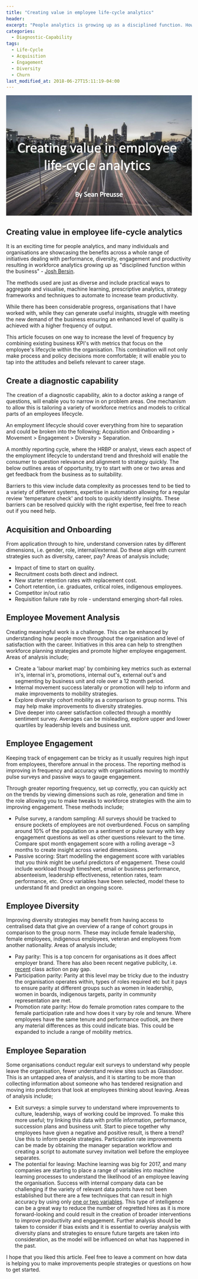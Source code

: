 ```yaml
---
title: "Creating value in employee life-cycle analytics"
header:
excerpt: "People analytics is growing up as a disciplined function. How can we navigate through the noise and meet the increasing demand from the business."
categories:
  - Diagnostic-Capability
tags:
  - Life-Cycle
  - Acquisition
  - Engagement
  - Diversity
  - Churn
last_modified_at: 2018-06-27T15:11:19-04:00
---
```


![](/assets/images/life_cycle_analytics/value_in_employee_life-cycle_analytics.jpg)

## Creating value in employee life-cycle analytics

It is an exciting time for people analytics, and many individuals and organisations are showcasing the benefits across a whole range of initiatives dealing with performance, diversity, engagement and productivity resulting in workforce analytics growing up as "disciplined function within the business" - <a href="https://www.forbes.com/sites/joshbersin/2017/12/16/people-analytics-here-with-a-vengeance/#2651be3532a1" target="_blank">Josh Bersin</a>. 

The methods used are just as diverse and include practical ways to aggregate and visualise, machine learning, prescriptive analytics, strategy frameworks and techniques to automate to increase team productivity.

While there has been considerable progress, organisations that I have worked with, while they can generate useful insights, struggle with meeting the new demand of the business ensuring an enhanced level of quality is achieved with a higher frequency of output. 

This article focuses on one way to increase the level of frequency by combining existing business KPI's with metrics that focus on the employee's lifecycle within the organisation. This combination will not only make process and policy decisions more comfortable; it will enable you to tap into the attitudes and beliefs relevant to career stage.

## Create a diagnostic capability

The creation of a diagnostic capability, akin to a doctor asking a range of questions, will enable you to narrow in on problem areas. One mechanism to allow this is tailoring a variety of workforce metrics and models to critical parts of an employees lifecycle. 

An employment lifecycle should cover everything from hire to separation and could be broken into the following; Acquisition and Onboarding > Movement > Engagement > Diversity > Separation. 

A monthly reporting cycle, where the HRBP or analyst, views each aspect of the employment lifecycle to understand trend and threshold will enable the consumer to question relevance and alignment to strategy quickly. The below outlines areas of opportunity, try to start with one or two areas and get feedback from the business as to suitability. 

Barriers to this view include data complexity as processes tend to be tied to a variety of different systems, expertise in automation allowing for a regular review 'temperature check' and tools to quickly identify insights. These barriers can be resolved quickly with the right expertise, feel free to reach out if you need help.

## Acquisition and Onboarding

From application through to hire, understand conversion rates by different dimensions, i.e. gender, role, internal/external. Do these align with current strategies such as diversity, career, pay? Areas of analysis include;

* Impact of time to start on quality.
* Recruitment costs both direct and indirect.
* New starter retention rates with replacement cost.
* Cohort retention, i.e. graduates, critical roles, indigenous employees.
* Competitor in/out ratio
* Requisition failure rate by role - understand emerging short-fall roles.

## Employee Movement Analysis

Creating meaningful work is a challenge. This can be enhanced by understanding how people move throughout the organisation and level of satisfaction with the career. Initiatives in this area can help to strengthen workforce planning strategies and promote higher employee engagement. Areas of analysis include; 


* Create a 'labour market map' by combining key metrics such as external in's, internal in's, promotions, internal out's, external out's and segmenting by business unit and role over a 12 month period.
* Internal movement success laterally or promotion will help to inform and make improvements to mobility strategies.
* Explore diversity cohort mobility as a comparison to group norms. This may help make improvements to diversity strategies.
* Dive deeper into career satisfaction collected through a monthly sentiment survey. Averages can be misleading, explore upper and lower quartiles by leadership levels and business unit.


## Employee Engagement

Keeping track of engagement can be tricky as it usually requires high input from employees, therefore annual in the process. The reporting method is improving in frequency and accuracy with organisations moving to monthly pulse surveys and passive ways to gauge engagement. 

Through greater reporting frequency, set up correctly, you can quickly act on the trends by viewing dimensions such as role, generation and time in the role allowing you to make tweaks to workforce strategies with the aim to improving engagement. These methods include;

* Pulse survey, a random sampling: All surveys should be tracked to ensure pockets of employees are not overburdened. Focus on sampling around 10% of the population on a sentiment or pulse survey with key engagement questions as well as other questions relevant to the time. Compare spot month engagement score with a rolling average ~3 months to create insight across varied dimensions.
* Passive scoring: Start modelling the engagement score with variables that you think might be useful predictors of engagement. These could include workload though timesheet, email or business performance, absenteeism, leadership effectiveness, retention rates, team performance, etc. Once variables have been selected, model these to understand fit and predict an ongoing score.

## Employee Diversity

Improving diversity strategies may benefit from having access to centralised data that give an overview of a range of cohort groups in comparison to the group norm. These may include female leadership, female employees, indigenous employees, veteran and employees from another nationality. Areas of analysis include;

* Pay parity: This is a top concern for organisations as it does affect employer brand. There has also been recent negative publicity, i.e. <a href="https://www.usatoday.com/story/tech/2017/09/14/google-hit-gender-pay-gap-lawsuit-seeking-class-action-status/666944001/" target="_blank">recent</a> class action on pay gap.
* Participation parity: Parity at this level may be tricky due to the industry the organisation operates within, types of roles required etc but it pays to ensure parity at different groups such as women in leadership, women in boards, indigenous targets, parity in community representation are met.
* Promotion rate parity: How do female promotion rates compare to the female participation rate and how does it vary by role and tenure. Where employees have the same tenure and performance outlook, are there any material differences as this could indicate bias. This could be expanded to include a range of mobility metrics.

## Employee Separation

Some organisations conduct regular exit surveys to understand why people leave the organisation, fewer understand review sites such as Glassdoor. This is an untapped area of analysis, and it is starting to be more than collecting information about someone who has tendered resignation and moving into predictors that look at employees thinking about leaving. Areas of analysis include;

* Exit surveys: a simple survey to understand where improvements to culture, leadership, ways of working could be improved. To make this more useful; try linking this data with profile information, performance, succession plans and business unit. Start to piece together why employees have given a negative and positive result, is there a trend? Use this to inform people strategies. Participation rate improvements can be made by obtaining the manager separation workflow and creating a script to automate survey invitation well before the employee separates.
* The potential for leaving: Machine learning was big for 2017, and many companies are starting to place a range of variables into machine learning processes to understand the likelihood of an employee leaving the organisation. Success with internal company data can be challenging if the variety of relevant data points have not been established but there are a few techniques that can result in high accuracy by using only <a href="http://www.business-science.io/business/2017/09/18/hr_employee_attrition.html" target="_blank">one or two variables</a>. This type of intelligence can be a great way to reduce the number of regretted hires as it is more forward-looking and could result in the creation of broader interventions to improve productivity and engagement. Further analysis should be taken to consider if bias exists and it is essential to overlay analysis with diversity plans and strategies to ensure future targets are taken into consideration, as the model will be influenced on what has happened in the past.

I hope that you liked this article. Feel free to leave a comment on how data is helping you to make improvements people strategies or questions on how to get started.